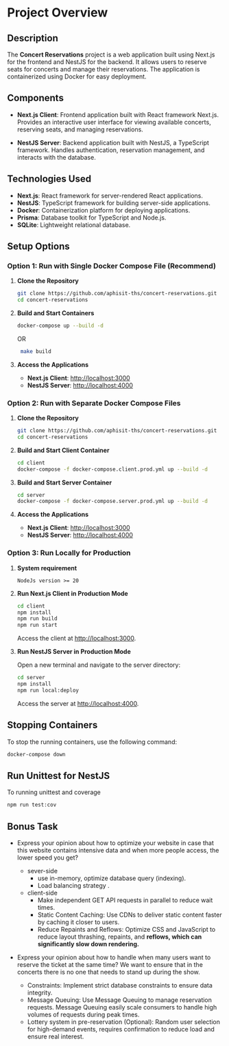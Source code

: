 # Project Overview


## Description

The **Concert Reservations** project is a web application built using Next.js for the frontend and NestJS for the backend. It allows users to reserve seats for concerts and manage their reservations. The application is containerized using Docker for easy deployment.

## Components

- **Next.js Client**: Frontend application built with React framework Next.js. Provides an interactive user interface for viewing available concerts, reserving seats, and managing reservations.

- **NestJS Server**: Backend application built with NestJS, a TypeScript framework. Handles authentication, reservation management, and interacts with the database.

## Technologies Used

- **Next.js**: React framework for server-rendered React applications.
- **NestJS**: TypeScript framework for building server-side applications.
- **Docker**: Containerization platform for deploying applications.
- **Prisma**: Database toolkit for TypeScript and Node.js.
- **SQLite**: Lightweight relational database.

## Setup Options

    

### Option 1: Run with Single Docker Compose File  (Recommend)

1. **Clone the Repository**

    ```sh
    git clone https://github.com/aphisit-ths/concert-reservations.git
    cd concert-reservations
    ```
   

2. **Build and Start Containers**

    ```sh
    docker-compose up --build -d
    ```
   OR
   ```sh
    make build
    ```
   

3. **Access the Applications**

    - **Next.js Client**: [http://localhost:3000](http://localhost:3000)
    - **NestJS Server**: [http://localhost:4000](http://localhost:4000)

### Option 2: Run with Separate Docker Compose Files

1. **Clone the Repository**

    ```sh
    git clone https://github.com/aphisit-ths/concert-reservations.git
    cd concert-reservations
    ```

2. **Build and Start Client Container**

    ```sh
    cd client
    docker-compose -f docker-compose.client.prod.yml up --build -d
    ```

3. **Build and Start Server Container**

    ```sh
    cd server
    docker-compose -f docker-compose.server.prod.yml up --build -d
    ```


4. **Access the Applications**

    - **Next.js Client**: [http://localhost:3000](http://localhost:3000)
    - **NestJS Server**: [http://localhost:4000](http://localhost:4000)

### Option 3: Run Locally for Production

1. **System requirement**

    ```
    NodeJs version >= 20
    ```

2. **Run Next.js Client in Production Mode**

    ```sh
    cd client
    npm install
    npm run build
    npm run start
    ```

   Access the client at [http://localhost:3000](http://localhost:3000).

3. **Run NestJS Server in Production Mode**

   Open a new terminal and navigate to the server directory:

    ```sh
    cd server
    npm install
    npm run local:deploy
    ```

   Access the server at [http://localhost:4000](http://localhost:4000).

## Stopping Containers

To stop the running containers, use the following command:

```sh
docker-compose down
```

## Run Unittest for NestJS 

To running unittest and coverage

```sh
npm run test:cov
```

## Bonus Task
- Express your opinion about how to optimize your website in case that this
  website contains intensive data and when more people access, the lower speed
  you get? 
  - sever-side
    - use in-memory, optimize database query (indexing).
    - Load balancing strategy .
  - client-side
    - Make independent GET API requests in parallel to reduce wait times.
    - Static Content Caching: Use CDNs to deliver static content faster by caching it closer to users.
    - Reduce Repaints and Reflows: Optimize CSS and JavaScript to reduce layout thrashing, repaints, and **reflows, which can significantly slow down rendering.**



- Express your opinion about how to handle when many users want to reserve the
   ticket at the same time? We want to ensure that in the concerts there is no one
   that needs to stand up during the show.
  - Constraints: Implement strict database constraints to ensure data integrity.
  - Message Queuing: Use Message Queuing to manage reservation requests. Message Queuing easily scale consumers to handle high volumes of requests during peak times.
  - Lottery system in pre-reservation (Optional): Random user selection for high-demand events, requires confirmation to reduce load and ensure real interest.
